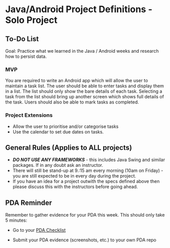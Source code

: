 # Java/Android Project Definitions - Solo Project

## To-Do List

Goal: Practice what we learned in the Java / Android weeks and research how to persist data.

### MVP
You are required to write an Android app which will allow the user to maintain a task list. The user should be able to enter tasks and display them in a list. The list should only show the bare details of each task. Selecting a task from the list should bring up another screen which shows full details of the task.
Users should also be able to mark tasks as completed.

### Project Extensions

* Allow the user to prioritise and/or categorise tasks
* Use the calendar to set due dates on tasks.

## General Rules (Applies to ALL projects)

* ***DO NOT USE ANY FRAMEWORKS*** - this includes Java Swing and similar packages. If in any doubt ask an instructor.
* There will still be stand-up at 9.:15 am every morning (10am on Friday) - you are still expected to be in every day during the project.
* If you have an idea for a project outwith the specs defined above then please discuss this with the instructors before going ahead.


## PDA Reminder

Remember to gather evidence for your PDA this week. This should only take 5 minutes:

- Go to your [PDA Checklist](https://github.com/codeclan/pda/blob/master/Student%20Checklist/Student%20Checklist.pdf)

- Submit your PDA evidence (screenshots, etc.) to your own PDA repo